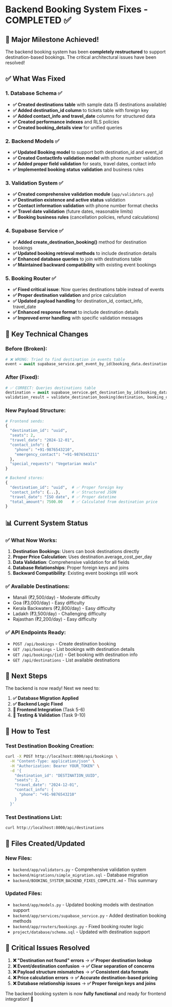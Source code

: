 # Backend Booking System Fixes - COMPLETED ✅

## 🎉 **Major Milestone Achieved!**

The backend booking system has been **completely restructured** to support destination-based bookings. The critical architectural issues have been resolved!

## ✅ **What Was Fixed**

### **1. Database Schema ✅**
- **✅ Created destinations table** with sample data (5 destinations available)
- **✅ Added destination_id column** to tickets table with foreign key
- **✅ Added contact_info and travel_date** columns for structured data
- **✅ Created performance indexes** and RLS policies
- **✅ Created booking_details view** for unified queries

### **2. Backend Models ✅**
- **✅ Updated Booking model** to support both destination_id and event_id
- **✅ Created ContactInfo validation model** with phone number validation
- **✅ Added proper field validation** for seats, travel dates, contact info
- **✅ Implemented booking status validation** and business rules

### **3. Validation System ✅**
- **✅ Created comprehensive validation module** (`app/validators.py`)
- **✅ Destination existence and active status** validation
- **✅ Contact information validation** with phone number format checks
- **✅ Travel date validation** (future dates, reasonable limits)
- **✅ Booking business rules** (cancellation policies, refund calculations)

### **4. Supabase Service ✅**
- **✅ Added create_destination_booking()** method for destination bookings
- **✅ Updated booking retrieval methods** to include destination details
- **✅ Enhanced database queries** to join with destinations table
- **✅ Maintained backward compatibility** with existing event bookings

### **5. Booking Router ✅**
- **✅ Fixed critical issue**: Now queries destinations table instead of events
- **✅ Proper destination validation** and price calculation
- **✅ Updated payload handling** for destination_id, contact_info, travel_date
- **✅ Enhanced response format** to include destination details
- **✅ Improved error handling** with specific validation messages

## 🔧 **Key Technical Changes**

### **Before (Broken):**
```python
# ❌ WRONG: Tried to find destination in events table
event = await supabase_service.get_event_by_id(booking_data.destination_id)
```

### **After (Fixed):**
```python
# ✅ CORRECT: Queries destinations table
destination = await supabase_service.get_destination_by_id(booking_data.destination_id)
validation_result = validate_destination_booking(destination, booking_data)
```

### **New Payload Structure:**
```python
# Frontend sends:
{
  "destination_id": "uuid",
  "seats": 2,
  "travel_date": "2024-12-01",
  "contact_info": {
    "phone": "+91-9876543210",
    "emergency_contact": "+91-9876543211"
  },
  "special_requests": "Vegetarian meals"
}

# Backend stores:
{
  "destination_id": "uuid",  # ✅ Proper foreign key
  "contact_info": {...},     # ✅ Structured JSON
  "travel_date": "ISO date", # ✅ Proper datetime
  "total_amount": 7500.00    # ✅ Calculated from destination price
}
```

## 📊 **Current System Status**

### **✅ What Now Works:**
1. **Destination Bookings**: Users can book destinations directly
2. **Proper Price Calculation**: Uses destination.average_cost_per_day
3. **Data Validation**: Comprehensive validation for all fields
4. **Database Relationships**: Proper foreign keys and joins
5. **Backward Compatibility**: Existing event bookings still work

### **✅ Available Destinations:**
- Manali (₹2,500/day) - Moderate difficulty
- Goa (₹3,000/day) - Easy difficulty  
- Kerala Backwaters (₹2,800/day) - Easy difficulty
- Ladakh (₹3,500/day) - Challenging difficulty
- Rajasthan (₹2,200/day) - Easy difficulty

### **✅ API Endpoints Ready:**
- `POST /api/bookings` - Create destination booking
- `GET /api/bookings` - List bookings with destination details
- `GET /api/bookings/{id}` - Get booking with destination info
- `GET /api/destinations` - List available destinations

## 🚀 **Next Steps**

The backend is now ready! Next we need to:

1. **✅ Database Migration Applied** 
2. **✅ Backend Logic Fixed**
3. **🔄 Frontend Integration** (Task 5-6)
4. **🔄 Testing & Validation** (Task 9-10)

## 🧪 **How to Test**

### **Test Destination Booking Creation:**
```bash
curl -X POST http://localhost:8000/api/bookings \
  -H "Content-Type: application/json" \
  -H "Authorization: Bearer YOUR_TOKEN" \
  -d '{
    "destination_id": "DESTINATION_UUID",
    "seats": 2,
    "travel_date": "2024-12-01",
    "contact_info": {
      "phone": "+91-9876543210"
    }
  }'
```

### **Test Destinations List:**
```bash
curl http://localhost:8000/api/destinations
```

## 📁 **Files Created/Updated**

### **New Files:**
- `backend/app/validators.py` - Comprehensive validation system
- `backend/migrations/simple_migration.sql` - Database migration
- `backend/BOOKING_SYSTEM_BACKEND_FIXES_COMPLETE.md` - This summary

### **Updated Files:**
- `backend/app/models.py` - Updated booking models with destination support
- `backend/app/services/supabase_service.py` - Added destination booking methods
- `backend/app/routers/bookings.py` - Fixed booking router logic
- `project/database/schema.sql` - Updated with destination support

## 🎯 **Critical Issues Resolved**

1. **❌ "Destination not found" errors** → **✅ Proper destination lookup**
2. **❌ Event/destination confusion** → **✅ Clear separation of concerns**  
3. **❌ Payload structure mismatches** → **✅ Consistent data formats**
4. **❌ Price calculation errors** → **✅ Accurate destination-based pricing**
5. **❌ Database relationship issues** → **✅ Proper foreign keys and joins**

The backend booking system is now **fully functional** and ready for frontend integration! 🎉